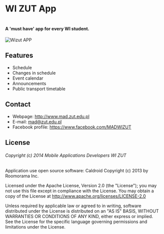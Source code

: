 # **WI ZUT App**

#

####  A 'must have' app for every WI student.

![Wizut APP](http://www.mad.zut.edu.pl/images/news/wizutapp.png)

Features
-----------
* Schedule
* Changes in schedule
* Event calendar
* Announcements
* Public transport timetable

Contact
-------
* Webpage: http://www.mad.zut.edu.pl
* E-mail: mad@zut.edu.pl
* Facebook profile: https://www.facebook.com/MADWIZUT

License
-------
###### Copyright (c) 2014 Mobile Applications Developers WI ZUT 

Application use open source software: Caldroid Copyright (c) 2013 by Roomorama Inc.

Licensed under the Apache License, Version 2.0 (the "License");
you may not use this file except in compliance with the License.
You may obtain a copy of the License at
http://www.apache.org/licenses/LICENSE-2.0

Unless required by applicable law or agreed to in writing, software
distributed under the License is distributed on an "AS IS" BASIS,
WITHOUT WARRANTIES OR CONDITIONS OF ANY KIND, either express or implied.
See the License for the specific language governing permissions and
limitations under the License.   
